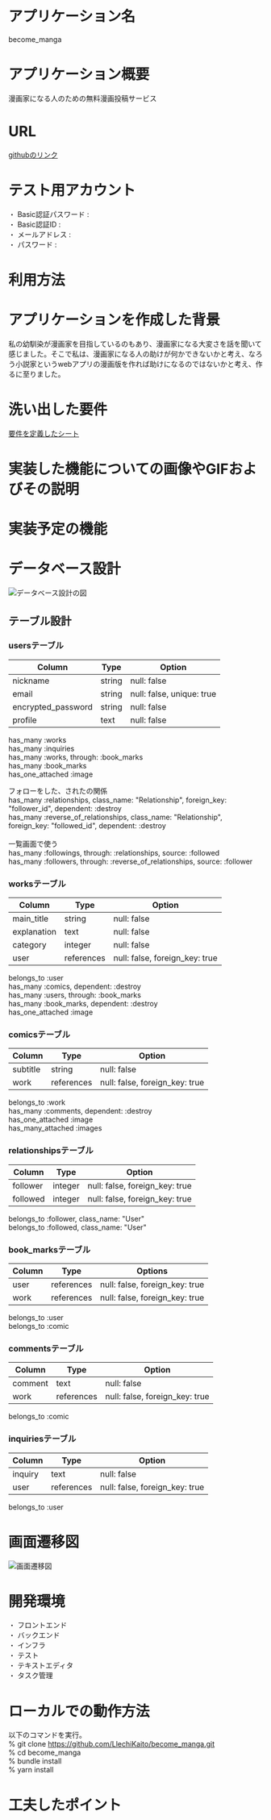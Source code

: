 # アプリケーション名
become_manga
# アプリケーション概要
漫画家になる人のための無料漫画投稿サービス
# URL
<a href="https://github.com/LlechiKaito/become_manga.git">githubのリンク</a>

# テスト用アカウント
・ Basic認証パスワード : <br>
・ Basic認証ID : <br>
・ メールアドレス : <br>
・ パスワード : 
# 利用方法

# アプリケーションを作成した背景
私の幼馴染が漫画家を目指しているのもあり、漫画家になる大変さを話を聞いて感じました。そこで私は、漫画家になる人の助けが何かできないかと考え、なろう小説家というwebアプリの漫画版を作れば助けになるのではないかと考え、作るに至りました。

# 洗い出した要件
<a href="https://docs.google.com/spreadsheets/d/17prS8yajtzsJHzNQzjTCSOqvt1RCIXKI8bRgmZyi3mI/edit#gid=982722306">要件を定義したシート</a>

# 実装した機能についての画像やGIFおよびその説明

# 実装予定の機能

# データベース設計
<img src="https://i.gyazo.com/0793fb855ad8f8ab2ec4a7f5d0f42102.png" alt="データベース設計の図" title="サンプル">

## テーブル設計

### usersテーブル
| Column             | Type   | Option                    |
| ------------------ | ------ | ------------------------- |
| nickname           | string | null: false               |
| email              | string | null: false, unique: true |
| encrypted_password | string | null: false               |
| profile            | text   | null: false               |

has_many :works<br>
has_many :inquiries<br>
has_many :works, through: :book_marks<br>
has_many :book_marks<br>
has_one_attached :image<br>

フォローをした、されたの関係<br>
has_many :relationships, class_name: "Relationship", foreign_key: "follower_id", dependent: :destroy<br>
has_many :reverse_of_relationships, class_name: "Relationship", foreign_key: "followed_id", dependent: :destroy<br>
<br>
一覧画面で使う<br>
has_many :followings, through: :relationships, source: :followed<br>
has_many :followers, through: :reverse_of_relationships, source: :follower

### worksテーブル
| Column      | Type       | Option                         |
| ----------- | ---------- | ------------------------------ |
| main_title  | string     | null: false                    |
| explanation | text       | null: false                    |
| category    | integer    | null: false                    |
| user        | references | null: false, foreign_key: true |

belongs_to :user<br>
has_many :comics, dependent: :destroy<br>
has_many :users, through: :book_marks<br>
has_many :book_marks, dependent: :destroy<br>
has_one_attached :image

### comicsテーブル
| Column   | Type       | Option                         |
| -------- | ---------- | ------------------------------ |
| subtitle | string     | null: false                    |
| work     | references | null: false, foreign_key: true |

belongs_to :work<br>
has_many :comments, dependent: :destroy<br>
has_one_attached :image<br>
has_many_attached :images

### relationshipsテーブル
| Column   | Type    | Option                         |
| -------- | ------- | ------------------------------ |
| follower | integer | null: false, foreign_key: true |
| followed | integer | null: false, foreign_key: true |

belongs_to :follower, class_name: "User"<br>
belongs_to :followed, class_name: "User"

### book_marksテーブル
| Column | Type       | Options                        |
| ------ | ---------- | ------------------------------ |
| user   | references | null: false, foreign_key: true |
| work   | references | null: false, foreign_key: true |

belongs_to :user<br>
belongs_to :comic

### commentsテーブル
| Column  | Type       | Option                         |
| ------- | ---------- | ------------------------------ |
| comment | text       | null: false                    |
| work    | references | null: false, foreign_key: true |

belongs_to :comic

### inquiriesテーブル
| Column  | Type       | Option                         |
| ------- | ---------- | ------------------------------ |
| inquiry | text       | null: false                    |
| user    | references | null: false, foreign_key: true |

belongs_to :user

# 画面遷移図
<img src="https://i.gyazo.com/fbd7ec014bfbfbae31f57c6526c7d191.png" alt="画面遷移図" title="サンプル">

# 開発環境
・ フロントエンド<br>
・ バックエンド<br>
・ インフラ<br>
・ テスト<br>
・ テキストエディタ<br>
・ タスク管理
# ローカルでの動作方法
以下のコマンドを実行。<br>
% git clone https://github.com/LlechiKaito/become_manga.git<br>
% cd become_manga<br>
% bundle install<br>
% yarn install

# 工夫したポイント